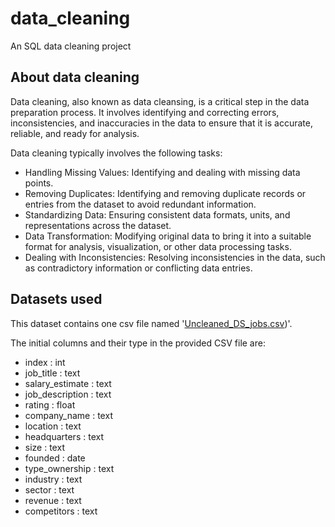 # data_cleaning
An SQL data cleaning project

## About data cleaning

Data cleaning, also known as data cleansing, is a critical step in the data preparation process. It involves identifying and correcting errors, inconsistencies, and inaccuracies in the data to ensure that it is accurate, reliable, and ready for analysis.

Data cleaning typically involves the following tasks:

- Handling Missing Values: Identifying and dealing with missing data points.
- Removing Duplicates: Identifying and removing duplicate records or entries from the dataset to avoid redundant information.
- Standardizing Data: Ensuring consistent data formats, units, and representations across the dataset.
- Data Transformation: Modifying original data to bring it into a suitable format for analysis, visualization, or other data processing tasks.
- Dealing with Inconsistencies: Resolving inconsistencies in the data, such as contradictory information or conflicting data entries.


## Datasets used
This dataset contains one csv file named '[Uncleaned_DS_jobs.csv](https://github.com/pvslav/portfolio/blob/main/SQL/DATA_CLEANING.md))'.

The initial columns and their type in the provided CSV file are:
- index : int
- job_title  : text
- salary_estimate : text
- job_description : text
- rating : float
- company_name : text
- location : text
- headquarters : text
- size : text
- founded : date
- type_ownership : text
- industry : text
- sector : text
- revenue : text
- competitors : text

